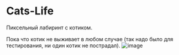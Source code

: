 # Cats-Life
Пиксельный лабиринт с котиком.

Пока что котик не выживает в любом случае (так надо было для тестирования, ни один котик не пострадал).
![image](https://user-images.githubusercontent.com/56479283/205793559-be4a0b05-1aa8-4e89-8654-43722fad8965.png)

